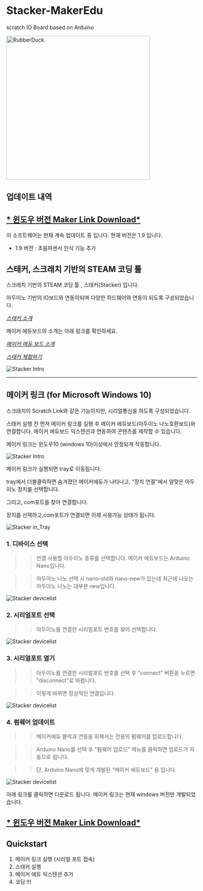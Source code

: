 # Stacker-MakerEdu
scratch IO Board based on Arduino

<img src="https://github.com/makezonefablab/Stacker-MakerEdu/blob/main/img/makeredu.png" width="380px" title="메이커 에듀 " alt="RubberDuck"></img><br/>



## 업데이트 내역

## [* 윈도우 버전 Maker Link Download*](http://naver.me/FNuXSfRt)

이 소프트웨어는 현재 계속 업데이트 중 입니다. 현재 버전은 1.9 입니다.  
* 1.9 버전 : 초음파센서 인식 기능 추가      



## 스태커, 스크래치 기반의 STEAM 코딩 툴

스크래치 기반의 STEAM 코딩 툴 , 스태커(Stacker) 입니다.

아두이노 기반의 IO보드와 연동이되며 다양한 하드웨어와 연동이 되도록 구성되었습니다.

[*스태커 소개*](http://makezone.co.kr/blog/2021/01/01/%ec%8a%a4%ed%81%ac%eb%9e%98%ec%b9%98-%ea%b8%b0%eb%b0%98%ec%9d%98-sw-%ec%bd%94%eb%94%a9-%ed%88%b4-%ec%8a%a4%ed%83%9c%ec%bb%a4-stacker/)



메이커 에듀보드의 소개는 아래 링크를 확인하세요.

[*메이커 에듀 보드 소개*](http://makezone.co.kr/blog/2018/10/25/%eb%88%84%ea%b5%ac%eb%82%98-%ec%93%b0%eb%8a%94-%eb%a9%94%ec%9d%b4%ed%81%ac-%ec%97%90%eb%93%80make-edu-%eb%b3%b4%eb%93%9c/)



[*스태커 체험하기*](https://stacker.fun)

![Stacker Intro](https://github.com/makezonefablab/Stacker-MakerEdu/blob/main/img/stacker.png)  


---------------------------------------

## 메이커 링크 (for Microsoft Windows 10)

스크래치의 Scratch Link와 같은 기능이지만, 시리얼통신을 하도록 구성되었습니다.

스태커 실행 전 먼저 메이커 링크를 실행 후 메이커 에듀보드(아두이노 나노호환보드)와 연결합니다. 메이커 에듀보드 익스텐션과 연동하여 콘텐츠를 제작할 수 있습니다.

메이커 링크는 윈도우10 (windows 10)이상에서 안정되게 작동합니다.


![Stacker Intro](https://github.com/makezonefablab/Stacker-MakerEdu/blob/main/img/makerlink.png)  


메이커 링크가 실행되면 tray로 이동됩니다.

tray에서 더블클릭하면 숨겨졌던 메이커에듀가 나타나고, "장치 연결"에서 알맞은 아두이노 장치를 선택합니다.

그리고, com포트를 찾아 연결합니다.

장치를 선택하고,com포트가 연결되면 이제 사용가능 상태가 됩니다.


![Stacker in_Tray](https://github.com/makezonefablab/Stacker-MakerEdu/blob/main/img/tray.png) 

### 1. 디바이스 선택
>> 연결 사용할 아두이노 종류를 선택합니다. 메이커 에듀보드는 Arduino Nano입니다.


>> 아두이노 나노 선택 시 nano-old와 nano-new가 있는데 최근에 나오는 아두이노 나노는 대부분 new입니다.


![Stacker devicelist](https://github.com/makezonefablab/Stacker-MakerEdu/blob/main/img/selectdevice2.png)



### 2. 시리얼포트 선택
>> 아두이노를 연결한 시리얼포트 번호를 찾아 선택합니다.

![Stacker devicelist](https://github.com/makezonefablab/Stacker-MakerEdu/blob/main/img/selectserial.png)



### 3. 시리얼포트 열기
>> 아두이노를 연결한 시리얼포트 번호를 선택 후 "connect" 버튼을 누르면 "disconnect"로 바뀝니다.


>> 이렇게 바뀌면 정상적인 연결입니다.

![Stacker devicelist](https://github.com/makezonefablab/Stacker-MakerEdu/blob/main/img/openserial.png)



### 4. 펌웨어 업데이트
>> 메이커에듀 블럭과 연동을 위해서는 전용의 펌웨어를 업로드합니다.


>> Arduino Nano를 선택 후 "펌웨어 업로드" 메뉴를 클릭하면 업로드가 자동으로 됩니다.


>> 단, Arduino Nano에 맞게 개발된 "메이커 에듀보드" 용 입니다.

![Stacker devicelist](https://github.com/makezonefablab/Stacker-MakerEdu/blob/main/img/firmware.png)





아래 링크를 클릭하면 다운로드 됩니다. 메이커 링크는 현재 windows 버전만 개발되었습니다.

## [* 윈도우 버전 Maker Link Download*](http://naver.me/FNuXSfRt)



## Quickstart

1. 메이커 링크 실행 (시리얼 포트 접속)
2. 스태커 실행
3. 메이커 에듀 익스텐션 추가
4. 코딩 !!!

